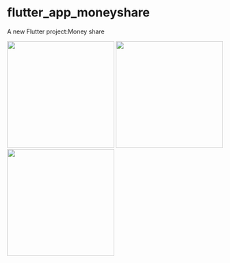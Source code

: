 # flutter_app_moneyshare

A new Flutter project:Money share

<img src = "https://user-images.githubusercontent.com/89622168/140633492-d714f4d7-921e-4d8b-9844-b9c61360b88d.jpg" width = "250" >

<img src = "https://user-images.githubusercontent.com/89622168/140633530-bbe76bfa-1354-433c-99ab-a9a3481f8659.jpg" width = "250" >

<img src = "https://user-images.githubusercontent.com/89622168/140738689-9033b2aa-ef0b-48bd-a83a-4ab2dbfbabd1.JPG" width = "250" >
